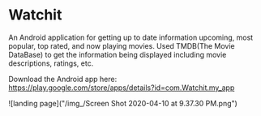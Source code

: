 # Watchit

An Android application for getting up to date information upcoming, most popular, top rated, and now playing movies.
Used TMDB(The Movie DataBase) to get the information being displayed including movie descriptions, ratings, etc.

Download the Android app here:
https://play.google.com/store/apps/details?id=com.Watchit.my_app

![landing page]("/img_/Screen Shot 2020-04-10 at 9.37.30 PM.png")



